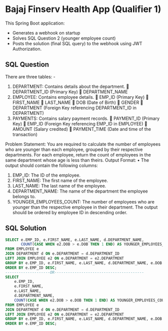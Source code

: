 # Bajaj Finserv Health App (Qualifier 1)

This Spring Boot application:
- Generates a webhook on startup
- Solves SQL Question 2 (younger employee count)
- Posts the solution (final SQL query) to the webhook using JWT Authorization.
## SQL Question
There are three tables: -
1. DEPARTMENT: Contains details about the department.
 DEPARTMENT_ID (Primary Key)
 DEPARTMENT_NAME
2. EMPLOYEE: Contains employee details.
 EMP_ID (Primary Key)
 FIRST_NAME
 LAST_NAME
 DOB (Date of Birth)
 GENDER
 DEPARTMENT (Foreign Key referencing DEPARTMENT_ID in DEPARTMENT)
3. PAYMENTS: Contains salary payment records.
 PAYMENT_ID (Primary Key)
 EMP_ID (Foreign Key referencing EMP_ID in EMPLOYEE)
 AMOUNT (Salary credited)
 PAYMENT_TIME (Date and time of the transaction)

Problem Statement:
You are required to calculate the number of employees who are younger than each
employee, grouped by their respective departments. For each employee, return the
count of employees in the same department whose age is less than theirs.
Output Format:
• The output should contain the following columns:
1. EMP_ID: The ID of the employee.
2. FIRST_NAME: The first name of the employee.
3. LAST_NAME: The last name of the employee.
4. DEPARTMENT_NAME: The name of the department the employee
belongs to.
5. YOUNGER_EMPLOYEES_COUNT: The number of employees who are
younger than the respective employee in their department.
The output should be ordered by employee ID in descending order.
## SQL Solution
```sql
SELECT e.EMP_ID, e.FIRST_NAME, e.LAST_NAME, d.DEPARTMENT_NAME, 
       COUNT(CASE WHEN e2.DOB > e.DOB THEN 1 END) AS YOUNGER_EMPLOYEES_COUNT
FROM EMPLOYEE e
JOIN DEPARTMENT d ON e.DEPARTMENT = d.DEPARTMENT_ID
LEFT JOIN EMPLOYEE e2 ON e.DEPARTMENT = e2.DEPARTMENT
GROUP BY e.EMP_ID, e.FIRST_NAME, e.LAST_NAME, d.DEPARTMENT_NAME, e.DOB
ORDER BY e.EMP_ID DESC;
--------------------OR----------------------------------------
SELECT 
    e.EMP_ID,
    e.FIRST_NAME,
    e.LAST_NAME,
    d.DEPARTMENT_NAME,
    COUNT(CASE WHEN e2.DOB > e.DOB THEN 1 END) AS YOUNGER_EMPLOYEES_COUNT
FROM EMPLOYEE e
JOIN DEPARTMENT d ON e.DEPARTMENT = d.DEPARTMENT_ID
LEFT JOIN EMPLOYEE e2 ON e.DEPARTMENT = e2.DEPARTMENT
GROUP BY e.EMP_ID, e.FIRST_NAME, e.LAST_NAME, d.DEPARTMENT_NAME, e.DOB
ORDER BY e.EMP_ID DESC;
